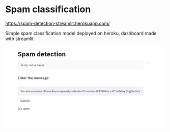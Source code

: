 # Spam classification
https://spam-detection-streamlit.herokuapp.com/

Simple spam classification model deployed on heroku, dashboard made with streamlit

![alt text](screenshot.PNG?raw=true "Screen shot")
